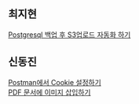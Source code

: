 ## 최지현
[Postgresql 백업 후 S3업로드 자동화 하기](http://blog.isaccchoi.com/programing/PostgreSQL-DB-Backup%ED%9B%84-S3%EB%A1%9C-%EC%97%85%EB%A1%9C%EB%93%9C%ED%95%98%EA%B8%B0/)

## 신동진
[Postman에서 Cookie 설정하기](https://djshin2000.github.io/setting-cookies-in-postman/)  
[PDF 문서에 이미지 삽입하기](https://djshin2000.github.io/insert-image-to-pdf/)